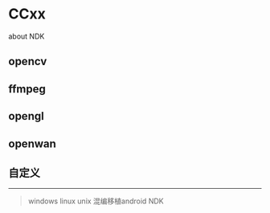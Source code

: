 # CCxx
about NDK

## opencv

## ffmpeg

## opengl

## openwan

## 自定义


---

> windows linux unix 混编移植android NDK
